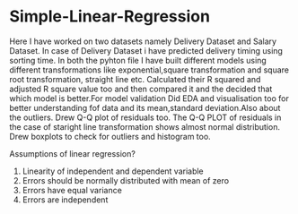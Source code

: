 # Simple-Linear-Regression

Here I have worked on two datasets namely Delivery Dataset and Salary Dataset.
In case of Delivery Dataset i have predicted delivery timing using sorting time.
In both the pyhton file I have built different models using different transformations like exponential,square transformation and square root transformation,
straight line etc.
Calculated their R squared and adjusted R square value too and then compared it and the decided that which model is better.For model validation
Did EDA and visualisation too for better understanding fof data and its mean,standard deviation.Also about the outliers.
Drew Q-Q plot of residuals too.
The Q-Q PLOT of residuals in the case of staright line transformation shows almost normal distribution.
Drew boxplots to check for outliers and histogram too.


Assumptions of linear regression?

1) Linearity of independent and dependent variable
2) Errors should be normally distributed with mean of zero
3) Errors have equal variance
4) Errors are independent
